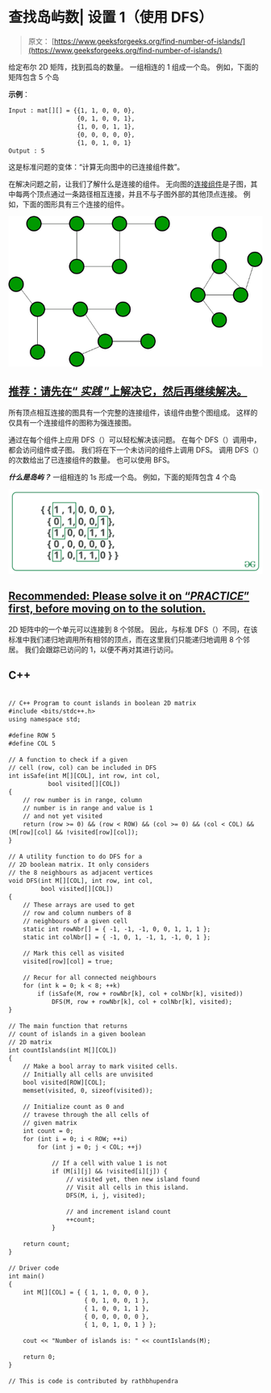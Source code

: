 # 查找岛屿数| 设置 1（使用 DFS）

> 原文： [https://www.geeksforgeeks.org/find-number-of-islands/](https://www.geeksforgeeks.org/find-number-of-islands/)

给定布尔 2D 矩阵，找到孤岛的数量。 一组相连的 1 组成一个岛。 例如，下面的矩阵包含 5 个岛

**示例**：

```
Input : mat[][] = {{1, 1, 0, 0, 0},
                   {0, 1, 0, 0, 1},
                   {1, 0, 0, 1, 1},
                   {0, 0, 0, 0, 0},
                   {1, 0, 1, 0, 1} 
Output : 5

```

这是标准问题的变体：“计算无向图中的已连接组件数”。

在解决问题之前，让我们了解什么是连接的组件。 无向图的[连接组件](https://www.geeksforgeeks.org/connected-components-in-an-undirected-graph/)是子图，其中每两个顶点通过一条路径相互连接，并且不与子图外部的其他顶点连接。
例如，下面的图形具有三个连接的组件。

![](img/6f4d30e79bc2c91466c6c30130582262.png "islands")

## [推荐：请先在“ ***实践*** ”上解决它，然后再继续解决。](https://practice.geeksforgeeks.org/problems/find-the-number-of-islands/1)

所有顶点相互连接的图具有一个完整的连接组件，该组件由整个图组成。 这样的仅具有一个连接组件的图称为强连接图。

通过在每个组件上应用 DFS（）可以轻松解决该问题。 在每个 DFS（）调用中，都会访问组件或子图。 我们将在下一个未访问的组件上调用 DFS。 调用 DFS（）的次数给出了已连接组件的数量。 也可以使用 BFS。

***什么是岛屿？***
一组相连的 1s 形成一个岛。 例如，下面的矩阵包含 4 个岛

![](img/2a05d28ed1645b07877d899f1f5981f1.png)

## [Recommended: Please solve it on “***PRACTICE***” first, before moving on to the solution.](https://practice.geeksforgeeks.org/problems/find-the-number-of-islands/1)

2D 矩阵中的一个单元可以连接到 8 个邻居。 因此，与标准 DFS（）不同，在该标准中我们递归地调用所有相邻的顶点，而在这里我们只能递归地调用 8 个邻居。 我们会跟踪已访问的 1，以便不再对其进行访问。

## C++ 

```

// C++ Program to count islands in boolean 2D matrix 
#include <bits/stdc++.h> 
using namespace std; 

#define ROW 5 
#define COL 5 

// A function to check if a given 
// cell (row, col) can be included in DFS 
int isSafe(int M[][COL], int row, int col, 
           bool visited[][COL]) 
{ 
    // row number is in range, column 
    // number is in range and value is 1 
    // and not yet visited 
    return (row >= 0) && (row < ROW) && (col >= 0) && (col < COL) && (M[row][col] && !visited[row][col]); 
} 

// A utility function to do DFS for a 
// 2D boolean matrix. It only considers 
// the 8 neighbours as adjacent vertices 
void DFS(int M[][COL], int row, int col, 
         bool visited[][COL]) 
{ 
    // These arrays are used to get 
    // row and column numbers of 8 
    // neighbours of a given cell 
    static int rowNbr[] = { -1, -1, -1, 0, 0, 1, 1, 1 }; 
    static int colNbr[] = { -1, 0, 1, -1, 1, -1, 0, 1 }; 

    // Mark this cell as visited 
    visited[row][col] = true; 

    // Recur for all connected neighbours 
    for (int k = 0; k < 8; ++k) 
        if (isSafe(M, row + rowNbr[k], col + colNbr[k], visited)) 
            DFS(M, row + rowNbr[k], col + colNbr[k], visited); 
} 

// The main function that returns 
// count of islands in a given boolean 
// 2D matrix 
int countIslands(int M[][COL]) 
{ 
    // Make a bool array to mark visited cells. 
    // Initially all cells are unvisited 
    bool visited[ROW][COL]; 
    memset(visited, 0, sizeof(visited)); 

    // Initialize count as 0 and 
    // travese through the all cells of 
    // given matrix 
    int count = 0; 
    for (int i = 0; i < ROW; ++i) 
        for (int j = 0; j < COL; ++j) 

            // If a cell with value 1 is not 
            if (M[i][j] && !visited[i][j]) { 
                // visited yet, then new island found 
                // Visit all cells in this island. 
                DFS(M, i, j, visited); 

                // and increment island count 
                ++count; 
            } 

    return count; 
} 

// Driver code 
int main() 
{ 
    int M[][COL] = { { 1, 1, 0, 0, 0 }, 
                     { 0, 1, 0, 0, 1 }, 
                     { 1, 0, 0, 1, 1 }, 
                     { 0, 0, 0, 0, 0 }, 
                     { 1, 0, 1, 0, 1 } }; 

    cout << "Number of islands is: " << countIslands(M); 

    return 0; 
} 

// This is code is contributed by rathbhupendra 

```